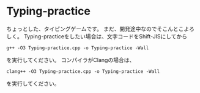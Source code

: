 # Typing-practice
ちょっとした、タイピングゲームです。
まだ、開発途中なのでそこんとこよろしく。
Typing-practiceをしたい場合は、文字コードをShift-JISにしてから
```
g++ -O3 Typing-practice.cpp -o Typing-practice -Wall
```
を実行してください。
コンパイラがClangの場合は、
```
clang++ -O3 Typing-practice.cpp -o Typing-practice -Wall
```
を実行してください。
